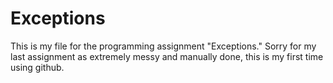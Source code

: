 # Exceptions

This is my file for the programming assignment "Exceptions."
Sorry for my last assignment as extremely messy and manually done, this is my first time using github.
